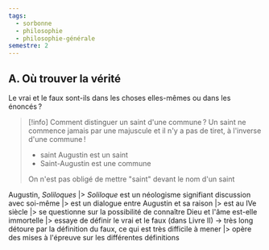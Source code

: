 ```yaml
---
tags:
  - sorbonne
  - philosophie
  - philosophie-générale
semestre: 2
---
```

## A. Où trouver la vérité
Le vrai et le faux sont-ils dans les choses elles-mêmes ou dans les énoncés ?

> [!info] Comment distinguer un saint d'une commune ?
> Un saint ne commence jamais par une majuscule et il n'y a pas de tiret, à l'inverse d'une commune !
> - saint Augustin est un saint
> - Saint-Augustin est une commune
>
> On n'est pas obligé de mettre "saint" devant le nom d'un saint

Augustin, _Soliloques_
|> *Soliloque* est un néologisme signifiant discussion avec soi-même
|> est un dialogue entre Augustin et sa raison
|> est au IVe siècle
|> se questionne sur la possibilité de connaître Dieu et l'âme est-elle immortelle
|> essaye de définir le vrai et le faux (dans Livre II)
-> très long détoure par la définition du faux, ce qui est très difficile à mener
|> opère des mises à l'épreuve sur les différentes définitions